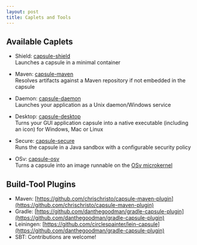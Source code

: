 ```yaml
---
layout: post
title: Caplets and Tools
---
```


## Available Caplets

* Shield: [capsule-shield](https://github.com/puniverse/capsule-shield)<br/>
Launches a capsule in a minimal container

* Maven: [capsule-maven](https://github.com/puniverse/capsule-maven)<br/>
Resolves artifacts against a Maven repository if not embedded in the capsule

* Daemon: [capsule-daemon](https://github.com/puniverse/capsule-daemon)<br/>
Launches your application as a Unix daemon/Windows service

* Desktop: [capsule-desktop](https://github.com/puniverse/capsule-desktop)<br/>
Turns your GUI application capsule into a native executable (including an icon) for Windows, Mac or Linux

* Secure: [capsule-secure](https://github.com/puniverse/capsule-secure)<br/>
Runs the capsule in a Java sandbox with a configurable security policy

* OSv: [capsule-osv](https://github.com/puniverse/capsule-osv)<br/>
Turns a capsule into an image runnable on the [OSv microkernel](http://osv.io/)


## Build-Tool Plugins

* Maven: [https://github.com/chrischristo/capsule-maven-plugin](https://github.com/chrischristo/capsule-maven-plugin)
* Gradle: [https://github.com/danthegoodman/gradle-capsule-plugin](https://github.com/danthegoodman/gradle-capsule-plugin)
* Leiningen: [https://github.com/circlespainter/lein-capsule](https://github.com/danthegoodman/gradle-capsule-plugin)
* SBT: Contributions are welcome!
